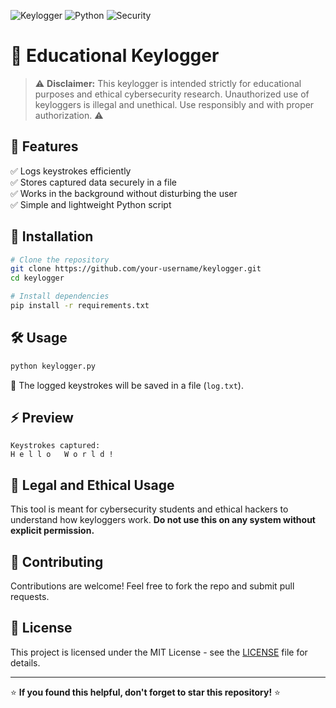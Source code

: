 ![Keylogger](https://img.shields.io/badge/Keylogger-Educational-red?style=for-the-badge)
![Python](https://img.shields.io/badge/Python-3.x-blue?style=for-the-badge&logo=python)
![Security](https://img.shields.io/badge/Security-Awareness-orange?style=for-the-badge)

# 🔑 Educational Keylogger

> ⚠️ **Disclaimer:** This keylogger is intended strictly for educational purposes and ethical cybersecurity research. Unauthorized use of keyloggers is illegal and unethical. Use responsibly and with proper authorization. ⚠️

## 🚀 Features

✅ Logs keystrokes efficiently<br>
✅ Stores captured data securely in a file<br>
✅ Works in the background without disturbing the user<br>
✅ Simple and lightweight Python script

## 📌 Installation

```sh
# Clone the repository
git clone https://github.com/your-username/keylogger.git
cd keylogger

# Install dependencies
pip install -r requirements.txt
```

## 🛠 Usage

```sh
python keylogger.py
```

🔹 The logged keystrokes will be saved in a file (`log.txt`).

## ⚡ Preview

```plaintext
Keystrokes captured:
H e l l o   W o r l d !
```

## 📜 Legal and Ethical Usage
This tool is meant for cybersecurity students and ethical hackers to understand how keyloggers work. **Do not use this on any system without explicit permission.**

## 🤝 Contributing
Contributions are welcome! Feel free to fork the repo and submit pull requests.

## 📄 License
This project is licensed under the MIT License - see the [LICENSE](LICENSE) file for details.

---

⭐ **If you found this helpful, don't forget to star this repository!** ⭐
